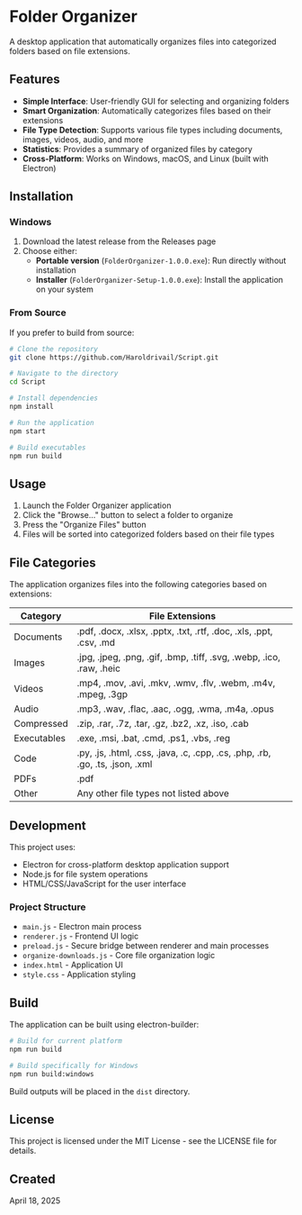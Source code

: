 # Folder Organizer

A desktop application that automatically organizes files into categorized folders based on file extensions.

## Features

- **Simple Interface**: User-friendly GUI for selecting and organizing folders
- **Smart Organization**: Automatically categorizes files based on their extensions
- **File Type Detection**: Supports various file types including documents, images, videos, audio, and more
- **Statistics**: Provides a summary of organized files by category
- **Cross-Platform**: Works on Windows, macOS, and Linux (built with Electron)

## Installation

### Windows

1. Download the latest release from the Releases page
2. Choose either:
   - **Portable version** (`FolderOrganizer-1.0.0.exe`): Run directly without installation
   - **Installer** (`FolderOrganizer-Setup-1.0.0.exe`): Install the application on your system

### From Source

If you prefer to build from source:

```bash
# Clone the repository
git clone https://github.com/Haroldrivail/Script.git

# Navigate to the directory
cd Script

# Install dependencies
npm install

# Run the application
npm start

# Build executables
npm run build
```

## Usage

1. Launch the Folder Organizer application
2. Click the "Browse..." button to select a folder to organize
3. Press the "Organize Files" button
4. Files will be sorted into categorized folders based on their file types

## File Categories

The application organizes files into the following categories based on extensions:

| Category | File Extensions |
|----------|----------------|
| Documents | .pdf, .docx, .xlsx, .pptx, .txt, .rtf, .doc, .xls, .ppt, .csv, .md |
| Images | .jpg, .jpeg, .png, .gif, .bmp, .tiff, .svg, .webp, .ico, .raw, .heic |
| Videos | .mp4, .mov, .avi, .mkv, .wmv, .flv, .webm, .m4v, .mpeg, .3gp |
| Audio | .mp3, .wav, .flac, .aac, .ogg, .wma, .m4a, .opus |
| Compressed | .zip, .rar, .7z, .tar, .gz, .bz2, .xz, .iso, .cab |
| Executables | .exe, .msi, .bat, .cmd, .ps1, .vbs, .reg |
| Code | .py, .js, .html, .css, .java, .c, .cpp, .cs, .php, .rb, .go, .ts, .json, .xml |
| PDFs | .pdf |
| Other | Any other file types not listed above |

## Development

This project uses:
- Electron for cross-platform desktop application support
- Node.js for file system operations
- HTML/CSS/JavaScript for the user interface

### Project Structure

- `main.js` - Electron main process
- `renderer.js` - Frontend UI logic
- `preload.js` - Secure bridge between renderer and main processes
- `organize-downloads.js` - Core file organization logic
- `index.html` - Application UI
- `style.css` - Application styling

## Build

The application can be built using electron-builder:

```bash
# Build for current platform
npm run build

# Build specifically for Windows
npm run build:windows
```

Build outputs will be placed in the `dist` directory.

## License

This project is licensed under the MIT License - see the LICENSE file for details.

## Created

April 18, 2025